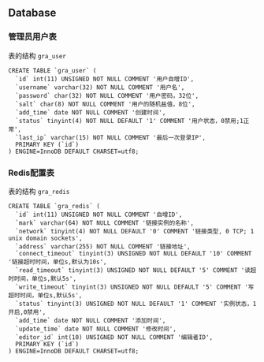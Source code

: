 ## Database

### 管理员用户表

表的结构 `gra_user`
    
    CREATE TABLE `gra_user` (
      `id` int(11) UNSIGNED NOT NULL COMMENT '用户自增ID',
      `username` varchar(32) NOT NULL COMMENT '用户名',
      `password` char(32) NOT NULL COMMENT '用户密码，32位',
      `salt` char(8) NOT NULL COMMENT '用户的随机盐值，8位',
      `add_time` date NOT NULL COMMENT '创建时间',
      `status` tinyint(4) NOT NULL DEFAULT '1' COMMENT '用户状态，0禁用;1正常',
      `last_ip` varchar(15) NOT NULL COMMENT '最后一次登录IP',
      PRIMARY KEY (`id`)
    ) ENGINE=InnoDB DEFAULT CHARSET=utf8;
    


### Redis配置表

表的结构 `gra_redis`

    
    CREATE TABLE `gra_redis` (
      `id` int(11) UNSIGNED NOT NULL COMMENT '自增ID',
      `mark` varchar(64) NOT NULL COMMENT '链接实例的名称',
      `network` tinyint(4) NOT NULL DEFAULT '0' COMMENT '链接类型, 0 TCP; 1 unix domain sockets',
      `address` varchar(255) NOT NULL COMMENT '链接地址',
      `connect_timeout` tinyint(3) UNSIGNED NOT NULL DEFAULT '10' COMMENT '链接超时时间，单位s,默认为10s',
      `read_timeout` tinyint(3) UNSIGNED NOT NULL DEFAULT '5' COMMENT '读超时时间，单位s,默认5s',
      `write_timeout` tinyint(3) UNSIGNED NOT NULL DEFAULT '5' COMMENT '写超时时间，单位s,默认5s',
      `status` tinyint(3) UNSIGNED NOT NULL DEFAULT '1' COMMENT '实例状态，1开启,0禁用',
      `add_time` date NOT NULL COMMENT '添加时间',
      `update_time` date NOT NULL COMMENT '修改时间',
      `editor_id` int(10) UNSIGNED NOT NULL COMMENT '编辑者ID',
      PRIMARY KEY (`id`)
    ) ENGINE=InnoDB DEFAULT CHARSET=utf8;
    
